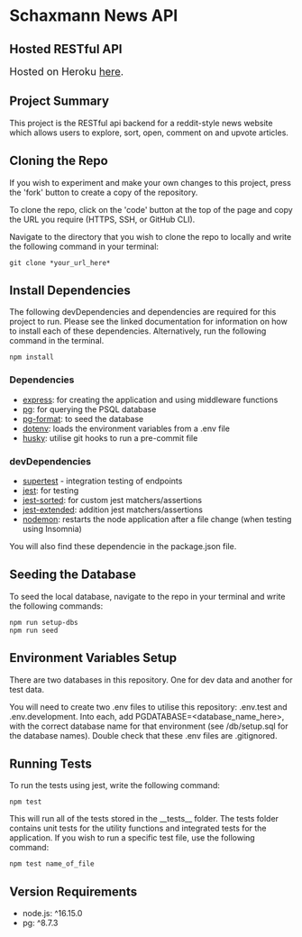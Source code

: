 # Schaxmann News API

## Hosted RESTful API

<font size="4">Hosted on Heroku [here](https://schaxmann-news.herokuapp.com/api).</font>

## Project Summary

This project is the RESTful api backend for a reddit-style news website which allows users to explore, sort, open, comment on and upvote articles.

## Cloning the Repo

If you wish to experiment and make your own changes to this project, press the 'fork' button to create a copy of the repository.

To clone the repo, click on the 'code' button at the top of the page and copy the URL you require (HTTPS, SSH, or GitHub CLI).

Navigate to the directory that you wish to clone the repo to locally and write the following command in your terminal:

```
git clone *your_url_here*
```

## Install Dependencies

The following devDependencies and dependencies are required for this project to run. Please see the linked documentation for information on how to install each of these dependencies. Alternatively, run the following command in the terminal.

```
npm install
```

### Dependencies

- [express](https://expressjs.com/en/starter/installing.html): for creating the application and using middleware functions
- [pg](https://www.npmjs.com/package/pg): for querying the PSQL database
- [pg-format](https://www.npmjs.com/package/pg-format): to seed the database
- [dotenv](https://www.npmjs.com/package/dotenv): loads the environment variables from a .env file
- [husky](https://www.npmjs.com/package/husky): utilise git hooks to run a pre-commit file

### devDependencies

- [supertest](https://www.npmjs.com/package/supertest) - integration testing of endpoints
- [jest](https://jestjs.io/docs/getting-started): for testing
- [jest-sorted](https://www.npmjs.com/package/jest-sorted): for custom jest matchers/assertions
- [jest-extended](https://www.npmjs.com/package/jest-extended): addition jest matchers/assertions
- [nodemon](https://www.npmjs.com/package/nodemon): restarts the node application after a file change (when testing using Insomnia)

You will also find these dependencie in the package.json file.

## Seeding the Database

To seed the local database, navigate to the repo in your terminal and write the following commands:

```
npm run setup-dbs
npm run seed
```

## Environment Variables Setup

There are two databases in this repository. One for dev data and another for test data.

You will need to create two .env files to utilise this repository: .env.test and .env.development. Into each, add PGDATABASE=<database_name_here>, with the correct database name for that environment (see /db/setup.sql for the database names). Double check that these .env files are .gitignored.

## Running Tests

To run the tests using jest, write the following command:

```
npm test
```

This will run all of the tests stored in the \_\_tests\_\_ folder. The tests folder contains unit tests for the utility functions and integrated tests for the application. If you wish to run a specific test file, use the following command:

```
npm test name_of_file
```

## Version Requirements

- node.js: ^16.15.0
- pg: ^8.7.3
